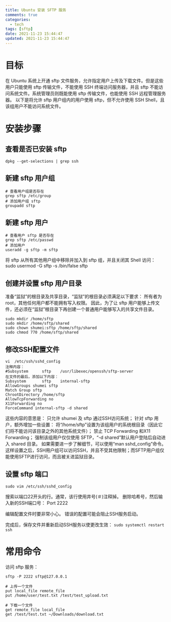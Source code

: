 ```yaml
---
title: Ubuntu 安装 SFTP 服务
comments: true
categories:
  - tech
tags: [sftp]
date: 2021-11-23 15:44:47
updated: 2021-11-23 15:44:47
---
```

# 目标

在 Ubuntu 系统上开通 sftp 文件服务，允许指定用户上传及下载文件。但是这些用户只能使用 sftp 传输文件，不能使用 SSH 终端访问服务器，并且 sftp 不能访问系统文件。系统管理员则既能使用 sftp 传输文件，也能使用 SSH 远程管理服务器。
以下是将允许 sftp 用户组内的用户使用 sftp，但不允许使用 SSH Shell，且该组用户不能访问系统文件。

# 安装步骤

## 查看是否已安装 sftp

```shell
dpkg --get-selections | grep ssh
```

## 新建 sftp 用户组

```shell
# 查看用户组是否存在
grep sftp /etc/group
# 添加用户组 sftp
groupadd sftp
```

## 新建 sftp 用户

```shell
# 查看用户 sftp 是否存在
grep sftp /etc/passwd
# 添加用户
useradd -g sftp -m sftp
```

将 sftp 从所有其他用户组中移除并加入到 sftp 组，并且关闭其 Shell 访问：
sudo usermod -G sftp -s /bin/false sftp

## 创建并设置 sftp 用户目录

准备“监狱”的根目录及共享目录，“监狱”的根目录必须满足以下要求：
所有者为 root，其他任何用户都不能拥有写入权限。
因此，为了让 sftp 用户能够上传文件，还必须在“监狱”根目录下再创建一个普通用户能够写入的共享文件目录。

```shell
sudo mkdir /home/sftp
sudo mkdir /home/sftp/shared
sudo chown shumei:sftp /home/sftp/shared
sudo chmod 770 /home/sftp/shared
```

## 修改SSH配置文件

```
vi  /etc/ssh/sshd_config
注释内容：
#Subsystem      sftp    /usr/libexec/openssh/sftp-server
在文件的最后，添加以下内容：
Subsystem       sftp    internal-sftp
AllowGroups shumei sftp
Match Group sftp
ChrootDirectory /home/sftp
AllowTcpForwarding no
X11Forwarding no
ForceCommand internal-sftp -d shared
```

这些内容的意思是：
只允许 shumei 及 sftp 通过SSH访问系统；
针对 sftp 用户，额外增加一些设置：
将“/home/sftp”设置为该组用户的系统根目录（因此它们将不能访问该目录之外的其他系统文件）；
禁止 TCP Forwarding 和X11 Forwarding；
强制该组用户仅仅使用 SFTP，“-d shared”默认用户登陆后自动进入 shared 目录。
如果需要进一步了解细节，可以使用“man sshd_config”命令。这样设置之后，SSH用户组可以访问SSH，并且不受其他限制；而SFTP用户组仅能使用SFTP进行访问，而且被关进监狱目录。

## 设置 sftp 端口

`sudo vim /etc/ssh/sshd_config`

搜索以端口22开头的行。通常，该行使用井号(＃)注释掉。 删除哈希号，然后输入新的SSH端口号： Port 2222

编辑配置文件时要非常小心。 错误的配置可能会阻止SSH服务启动。

完成后，保存文件并重新启动SSH服务以使更改生效： `sudo systemctl restart ssh`

# 常用命令

访问 sftp 服务：

```shell
sftp -P 2222 sftp@127.0.0.1

# 上传一个文件
put local_file remote_file
put /home/user/test.txt /test/test_upload.txt

# 下载一个文件
get remote_file local_file
get /test/test.txt ~/Downloads/download.txt
```

